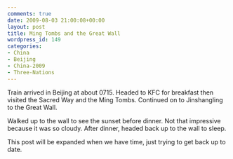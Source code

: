 ```yaml
---
comments: true
date: 2009-08-03 21:00:08+00:00
layout: post
title: Ming Tombs and the Great Wall
wordpress_id: 149
categories:
- China
- Beijing
- China-2009
- Three-Nations
---
```


Train arrived in Beijing at about 0715. Headed to KFC for breakfast then visited the Sacred Way and the Ming Tombs. Continued on to Jinshangling to the Great Wall.

Walked up to the wall to see the sunset before dinner. Not that impressive because it was so cloudy. After dinner, headed back up to the wall to sleep.

This post will be expanded when we have time, just trying to get back up to date.
